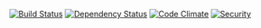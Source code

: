 [![Build Status](https://travis-ci.org/regedarek/kw-app.svg?branch=master)](https://travis-ci.org/regedarek/kw-app)
[![Dependency Status](https://gemnasium.com/regedarek/kw-app.svg?travis)](https://gemnasium.com/regedarek/kw-app)
[![Code Climate](https://codeclimate.com/github/regedarek/kw-app.svg)](https://codeclimate.com/github/regedarek/kw-app)
[![Security](https://hakiri.io/github/regedarek/kw-app/master.svg)](https://hakiri.io/github/regedarek/kw-app/master)

